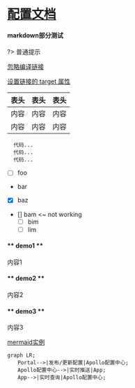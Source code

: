 <!--
 * @version: 1.0.0
 * @Date: 2019-06-21 17:07:09
 * @LastEditTime: 2019-09-26 20:51:25
 -->
# [配置文档](https://docsify.js.org/#/zh-cn/quickstart)

<!-- !>  **{{msg}}** 。 -->
<vuep template="#example"></vuep>

  <script v-pre type="text/x-template" id="example">
  <template>
    <div>{{msg}}</div>
  </template>

  <script>
    module.exports = {
      data() {
        return {
          msg: '使用命令docsify serve docs初始化该文档'
        }
      }
    }
  </script>
</script>

#### markdown部分测试

?> 普通提示

[忽略编译链接](/_page/config/config.md ':ignore')

[设置链接的 target 属性](/_page/config/config.md ':target=_blank')

表头|表头|表头
---|:--:|---:
内容|内容|内容
内容|内容|内容

```
  代码...
  代码...
  代码...
```

- [ ] foo
- bar
- [x] baz
- [] bam <~ not working
  - [ ] bim
  - [ ] lim

<!-- tabs:start -->
#### ** demo1 **
内容1
#### ** demo2 **
内容2
#### ** demo3 **
内容3
<!-- tabs:end -->

[mermaid实例](https://www.cnblogs.com/nanqiang/p/8244309.html)

```mermaid
graph LR;
　　Portal-->|发布/更新配置|Apollo配置中心;
　　Apollo配置中心-->|实时推送|App;
　　App-->|实时查询|Apollo配置中心;
```

<!-- <script>
  new Vue({
    el: '#main',
    data: { msg: '使用命令docsify serve docs初始化该文档' }
  })
</script> -->

